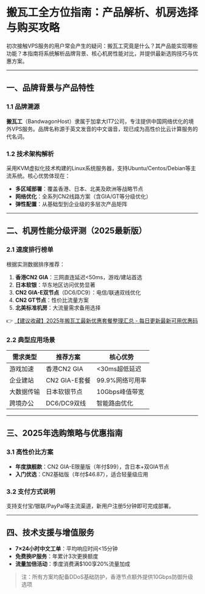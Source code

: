 # 搬瓦工全方位指南：产品解析、机房选择与购买攻略

初次接触VPS服务的用户常会产生的疑问：搬瓦工究竟是什么？其产品能实现哪些功能？本指南将系统解析品牌背景、核心机房性能对比，并提供最新选购技巧与优惠方案。

---

## 一、品牌背景与产品特性

### 1.1 品牌溯源
**搬瓦工**（BandwagonHost）隶属于加拿大IT7公司，专注提供中国网络优化的境外VPS服务。品牌名称源于英文发音的中文谐音，现已成为高性价比云计算服务的代名词。

### 1.2 技术架构解析
采用KVM虚拟化技术构建的Linux系统服务器，支持Ubuntu/Centos/Debian等主流系统。核心优势体现在：
- **多区域部署**：覆盖香港、日本、北美及欧洲等战略节点
- **网络优化**：全系列CN2线路方案（含GIA/GT等分级优化）
- **弹性配置**：从基础型到企业级的多层次产品矩阵

---

## 二、机房性能分级评测（2025最新版）

### 2.1 速度排行榜单
根据实测数据排序推荐：
1. **香港CN2 GIA**：三网直连延迟<50ms，游戏/建站首选
2. **日本软银**：华东地区访问优势显著
3. **CN2 GIA-E双节点**（DC6/DC9）：电信/联通双线优化
4. **CN2 GT节点**：性价比流量方案
5. **北美标准机房**：大流量需求备用选择

👉 [【建议收藏】2025年搬瓦工最新优惠套餐整理汇总 - 每日更新最新可用优惠码](https://bit.ly/banwagon)

### 2.2 典型应用场景
| 需求类型       | 推荐方案                | 核心优势               |
|----------------|-------------------------|------------------------|
| 游戏加速       | 香港CN2 GIA            | <30ms超低延迟         |
| 企业建站       | CN2 GIA-E套餐          | 99.9%网络可用率       |
| 大数据传输     | 日本软银节点           | 10Gbps峰值带宽        |
| 跨境办公       | DC6/DC9双线            | 智能路由优化          |

---

## 三、2025年选购策略与优惠指南

### 3.1 高性价比方案
- **年度旗舰款**：CN2 GIA-E限量版（年付$99），含日本+双GIA节点
- **入门优选**：CN2基础版（年付$46.87），适合轻量级应用

### 3.2 支付方式说明
支持支付宝/银联/PayPal等主流渠道，新用户注册5分钟即可完成部署。

---

## 四、技术支援与增值服务
- **7×24小时中文工单**：平均响应时间<15分钟
- **免费换IP服务**：年累计3次更换额度
- **流量加倍活动**：季度消费满$100享20%流量加成

> 注：所有方案均配备DDoS基础防护，香港节点额外提供10Gbps防御升级选项